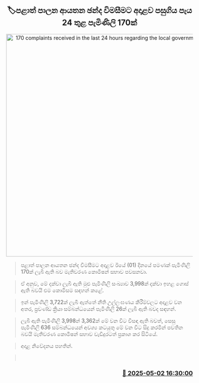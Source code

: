 <p align='center'><b><h2 align='center' title='170 complaints received in the last 24 hours regarding the local government elections'>🏷පළාත් පාලන ආයතන ඡන්ද විමසීමට අදාළව පසුගිය පැය 24 තුළ පැමිණිලි 170ක්</h2></b></p>
<p align='center'><img src='https://helakuru.sgp1.cdn.digitaloceanspaces.com/esana/images/lib/local-gov-election-com.jpg' width='600' alt='170 complaints received in the last 24 hours regarding the local government elections'></p>

> පළාත් පාලන ආයතන ඡන්ද විමසීමට අදාළව ඊයේ (01) දිනයේ පමණක් පැමිණිලි 170ක් ලැබී ඇති බව මැතිවරණ කොමිෂන් සභාව පවසනවා.

> ඒ අනුව, මේ දක්වා ලැබී ඇති මුළු පැමිණිලි සංඛ්‍යාව 3,998ක් දක්වා ඉහළ ගොස් ඇති බවයි එම කොමිසම සඳහන් කළේ.

> ඉන් පැමිණිලි 3,722ක් ලැබී ඇත්තේ නීති උල්ලංඝණය කිරීම්වලට අදාළව වන අතර, ප්‍රචණ්ඩ ක්‍රියා සම්බන්ධයෙන් පැමිණිලි 26ක් ලැබී ඇති බවද සඳහන්.

> ලැබී ඇති පැමිණිලි 3,998න් 3,362ක් මේ වන විට විසඳා ඇති බවත්, සෙසු පැමිණිලි 636 සම්බන්ධයෙන් අවශ්‍ය කටයුතු මේ වන විට සිදු කරමින් පවතින බවයි මැතිවරණ කොමිෂන් සභාව වැඩිදුරටත් ප්‍රකාශ කර සිටියේ.

> ‍අදාළ නිවේදනය පහතින්.

>  



<h3 align='right'><a href='https://www.helakuru.lk/esana/p/109747/'>📅 2025-05-02 16:30:00</a></h3>
